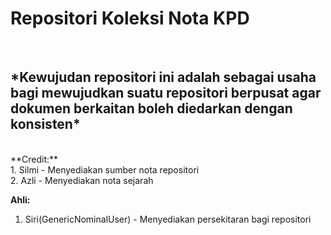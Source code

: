 #  Repositori Koleksi Nota KPD
<br>
<h2> *Kewujudan repositori ini adalah sebagai usaha bagi mewujudkan suatu repositori berpusat agar dokumen berkaitan boleh diedarkan dengan konsisten* </h2>
<br>
**Credit:**
<br>
1. Silmi - Menyediakan sumber nota repositori
<br>
2. Azli  - Menyediakan nota sejarah

**Ahli:**
1. Siri(GenericNominalUser) - Menyediakan persekitaran bagi repositori
